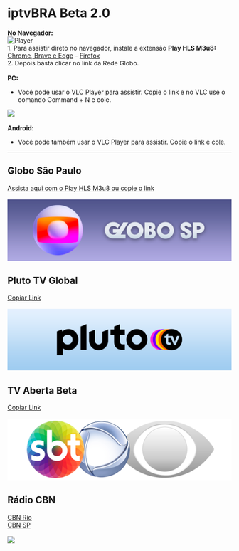# iptvBRA Beta 2.0

__No Navegador:__
<br>
![Player](https://i.imgur.com/JxVVqNm.png)
<br>
1.
Para assistir direto no navegador, instale a extensão __Play HLS M3u8:__
<a href="https://chrome.google.com/webstore/detail/play-hls-m3u8/ckblfoghkjhaclegefojbgllenffajdc"> Chrome, Brave e Edge</a> - <a href="https://addons.mozilla.org/en-US/firefox/addon/play-hls-chrome/"> Firefox</a>
<br>
2. Depois basta clicar no link da Rede Globo.
<br>
<br>
__PC:__
 - Você pode usar o VLC Player para assistir. Copie o link e no VLC use o comando Command + N e cole.

<img src="https://upload.wikimedia.org/wikipedia/commons/thumb/e/e6/VLC_Icon.svg/904px-VLC_Icon.svg.png" height="80" class="center"  >   </img> 

__Android:__
 - Você pode também usar o VLC Player para assistir. Copie o link e cole.
----------------------------------------------------------------------------

## Globo São Paulo
<a href="https://raw.githubusercontent.com/xicobiu/iptvBRA/main/.github/GloboTV-SP.m3u8"> Assista aqui com o Play HLS M3u8 ou copie o link</a> 
<br>
<br>
<img src="https://raw.githubusercontent.com/xicobiu/iptvBRA/main/.github/logo/Rede-Globo-SP-Banner.png"> </img> 
<br>

<!--
## Globo Rio
<a href="https://raw.githubusercontent.com/xicobiu/iptvBRA/main/.github/GloboTV-RJ.m3u8"> Assista aqui com o Play HLS M3u8 ou copie o link</a> 
<br>
<br>
<img src="https://raw.githubusercontent.com/xicobiu/iptvBRA/main/.github/logo/Rede-Globo-RJ-Banner-Carnaval-22.png"> </img> 
<br>
-->

##  Pluto TV Global 
<a href="https://raw.githubusercontent.com/xicobiu/iptvBRA/main/.github/PLUTO%20TV%20Global.m3u"> Copiar Link<br></a>
<br>
<img src="https://raw.githubusercontent.com/xicobiu/iptvBRA/main/.github/logo/Pluto-TV-Logo-Xicobiu.png"> </img>


## TV Aberta Beta 
<a href="https://raw.githubusercontent.com/xicobiu/iptvBRA/main/.github/tv-aberta"> Copiar Link<br></a>
<br>
<img src="https://raw.githubusercontent.com/xicobiu/iptvBRA/main/.github/logo/TV-Aberta-Logo.png"> </img>

## Rádio CBN
<a href="https://medias.sgr.globo.com/hls/vCBNRJ/vCBNRJ.m3u8"> CBN Rio</a> 
<br>
<a href="https://medias.sgr.globo.com/hls/vCBNSP/vCBNSP.m3u8"> CBN SP<br></a> 
<br>
<img src="https://raw.githubusercontent.com/xicobiu/iptvBRA/main/.github/logo/R%C3%A1dio-CBN.png"> </img> 
<br>
